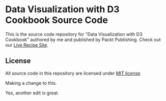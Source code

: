 Data Visualization with D3 Cookbook Source Code
===============================================

This is the source code repository for "Data Visualization with D3 Cookbook" authored by me and published by
Packt Publishing. Check out our [Live Recipe Site](http://nickqizhu.github.io/d3-cookbook/).

License
-------

All source code in this repository are licensed under [MIT license](http://opensource.org/licenses/MIT)

Making a change to this.

Yes, another edit is great.
